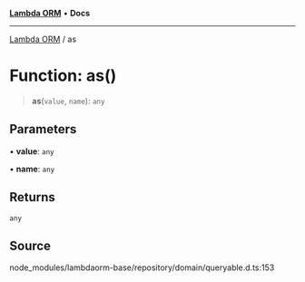 [**Lambda ORM**](../README.md) • **Docs**

***

[Lambda ORM](../README.md) / as

# Function: as()

> **as**(`value`, `name`): `any`

## Parameters

• **value**: `any`

• **name**: `any`

## Returns

`any`

## Source

node\_modules/lambdaorm-base/repository/domain/queryable.d.ts:153
